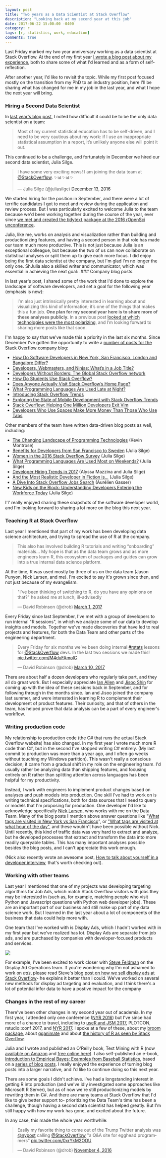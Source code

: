 ```yaml
---
layout: post
title: "Two years as a Data Scientist at Stack Overflow"
description: "Looking back at my second year at this job"
date: 2017-06-22 15:00:00 -0400
category: r
tags: [r, statistics, work, education]
comments: true
---
```


Last Friday marked my two year anniversary working as a data scientist at Stack Overflow. At the end of my first year [I wrote a blog post about my experience](http://varianceexplained.org/r/year_data_scientist/), both to share some of what I'd learned and as a form of self-reflection. 

After another year, I'd like to revisit the topic. While my first post focused mostly on the transition from my PhD to an industry position, here I'll be sharing what has changed for me in my job in the last year, and what I hope the next year will bring.

### Hiring a Second Data Scientist

In [last year's blog post](http://varianceexplained.org/r/year_data_scientist/), I noted how difficult it could be to be the only data scientist on a team:

> Most of my current statistical education has to be self-driven, and I need to be very cautious about my work: if I use an inappropriate statistical assumption in a report, it’s unlikely anyone else will point it out.

This continued to be a challenge, and fortunately in December we hired our second data scientist, Julia Silge.

<blockquote class="twitter-tweet" data-lang="en"><p lang="en" dir="ltr">I have some very exciting news! I am joining the data team at <a href="https://twitter.com/StackOverflow">@StackOverflow</a>. ✨📊✨📊✨</p>&mdash; Julia Silge (@juliasilge) <a href="https://twitter.com/juliasilge/status/808671275597971456">December 13, 2016</a></blockquote>
<script async src="//https:platform.twitter.com/widgets.js" charset="utf-8"></script>

We started hiring for the position in September, and there were a lot of terrific candidates I got to meet and review during the application and review process. But I was particularly excited to welcome Julia to the team because we'd been working together during the course of the year, ever since [we met and created the tidytext package at the 2016 rOpenSci unconference](https://juliasilge.com/blog/i-went-to-ropensci/).

Julia, like me, works on analysis and visualization rather than building and productionizing features, and having a second person in that role has made our team much more productive. This is not just because Julia is an exceptional colleague, but because the two of us can now collaborate on statistical analyses or split them up to give each more focus. I did enjoy being the first data scientist at the company, but I'm glad I'm no longer the only one. ShJulia also a skilled writer and communicator, which was essential in achieving the next goal:
.### Company blog posts

In last year's post, I shared some of the work that I'd done to explore the landscape of software developers, and set a goal for the following year (emphasis is new):

> I’m also just intrinsically pretty interested in learning about and visualizing this kind of information; it’s one of the things that makes this a fun job. **One plan for my second year here is to share more of these analyses publicly.** In a previous post [looked at which technologies were the most polarizing](http://varianceexplained.org/r/polarizing-technologies/), and I’m looking forward to sharing more posts like that soon.

I'm happy to say that we've made this a priority in the last six months. Since December I've gotten the opportunity to write a [number of posts for the Stack Overflow company blog](https://stackoverflow.blog/authors/drobinson/):

* [How Do Software Developers in New York, San Francisco, London and Bangalore Differ?](https://stackoverflow.blog/2016/11/30/how-do-developers-in-new-york-san-francisco-london-and-bangalore-differ/)
* [Developers, Webmasters, and Ninjas: What’s in a Job Title?](https://stackoverflow.blog/2016/12/20/developers-webmasters-and-ninjas-whats-in-a-job-title/)
* [Developers Without Borders: The Global Stack Overflow network](https://stackoverflow.blog/2017/01/30/developers-without-borders-the-global-stack-overflow-network/)
* [How Do Students Use Stack Overflow?](https://stackoverflow.blog/2017/02/15/how-do-students-use-stack-overflow/)
* [Does Anyone Actually Visit Stack Overflow’s Home Page?](https://stackoverflow.blog/2017/03/09/anyone-actually-visit-stack-overflows-home-page/)
* [What Programming Languages Are Used Late at Night?](https://stackoverflow.blog/2017/04/19/programming-languages-used-late-night/)
* [Introducing Stack Overflow Trends](https://stackoverflow.blog/2017/05/09/introducing-stack-overflow-trends/)
* [Exploring the State of Mobile Development with Stack Overflow Trends](https://stackoverflow.blog/2017/05/16/exploring-state-mobile-development-stack-overflow-trends/)
* [Stack Overflow: Helping One Million Developers Exit Vim](https://stackoverflow.blog/2017/05/23/stack-overflow-helping-one-million-developers-exit-vim/)
* [Developers Who Use Spaces Make More Money Than Those Who Use Tabs](https://stackoverflow.blog/2017/06/15/developers-use-spaces-make-money-use-tabs/)

Other members of the team have written data-driven blog posts as well, including:

* [The Changing Landscape of Programming Technologies](https://www.stackoverflowbusiness.com/blog/the-changing-landscape-of-programming-technologies) (Kevin Montrose)
* [Benefits for Developers from San Francisco to Sweden](https://stackoverflow.blog/2017/01/16/benefits-for-developers-from-san-francisco-to-sweden/) (Julia Silge)
* [Women in the 2016 Stack Overflow Survey](https://stackoverflow.blog/2017/01/19/women-in-the-2016-stack-over-survey/) (Julia Silge)
* [What Programming Languages Are Used Most on Weekends?](https://stackoverflow.blog/2017/02/07/what-programming-languages-weekends/) (Julia Silge)
* [Developer Hiring Trends in 2017](https://stackoverflow.blog/2017/03/09/developer-hiring-trends-2017/) (Alyssa Mazzina and Julia Silge)
* [And the Most Realistic Developer in Fiction is...](https://stackoverflow.blog/2017/03/28/realistic-developer-fiction/) (Julia Silge)
* [A Dive Into Stack Overflow Jobs Search](https://medium.com/@aurelien.gasser/a-dive-into-stack-overflow-jobs-search-62bc6e628f83) (Aurélien Gasser)
* [New Kids on the Block: Understanding Developers Entering the Workforce Today](https://stackoverflow.blog/2017/06/12/new-kids-block-understanding-developers-entering-workforce-today/) (Julia Silge)

I'I' really enjoyed sharing these snapshots of the software developer world, and I'm looking forward to sharing a lot more on the blog this next year.

### Teaching R at Stack Overflow

Last year I mentioned that part of my work has been developing data science architecture, and trying to spread the use of R at the company.

> This also has involved building R tutorials and writing “onboarding” materials... My hope is that as the data team grows and as more engineers learn R, this ecosystem of packages and guides can grow into a true internal data science platform.

At the time, R was used mostly by three of us on the data team (Jason Punyon, Nick Larsen, and me). I'm excited to say it's grown since then, and not just because of my evangelism.

<blockquote class="twitter-tweet" data-lang="en"><p lang="en" dir="ltr">&quot;I&#39;ve been thinking of switching to R, do you have any opinions on that?&quot; he asked me at lunch, ill-advisedly</p>&mdash; David Robinson (@drob) <a href="https://twitter.com/drob/status/836999545838059520">March 1, 2017</a></blockquote>
<script async src="//platform.twitter.com/widgets.js" charset="utf-8"></script>

Every Friday since last September, I've met with a group of developers to run internal "R sessions", in which we analyze some of our data to develop insights and models. Together we've made discoveries that have led to real projects and features, for both the Data Team and other parts of the engineering department.

<blockquote class="twitter-tweet" data-lang="en"><p lang="en" dir="ltr">Every Friday for six months we&#39;ve been doing internal <a href="https://twitter.com/hashtag/rstats?src=hash">#rstats</a> lessons for <a href="https://twitter.com/StackOverflow">@StackOverflow</a> devs. In the last two sessions we made this! <a href="https://t.co/M4duFAmolC">pic.twitter.com/M4duFAmolC</a></p>&mdash; David Robinson (@drob) <a href="https://twitter.com/drob/status/840336041227759621">March 10, 2017</a></blockquote>
<script async src="//platform.twitter.com/widgets.js" charset="utf-8"></script>

There are about half a dozen developers who regularly take part, and they all do great work. But I especially appreciate [Ian Allen](https://www.linkedin.com/in/ianallen2) and [Jisoo Shin](https://www.linkedin.com/in/jshin91) for coming up with the idea of these sessions back in September, and for following through in the months since. Ian and Jisoo joined the company last summer, and were interested in learning R to complement their development of product features. Their curiosity, and that of others in the team, has helped prove that data analysis can be a part of every engineer's workflow.

### Writing production code

My relationship to production code (the C# that runs the actual Stack Overflow website) has also changed. In my first year I wrote much more R code than C#, but in the second I've stopped writing C# entirely. (My last commit to production was more than a year ago, and I often go weeks without touching my Windows partition). This wasn't really a conscious decision; it came from a gradual shift in my role on the engineering team. I'd usually rather be analyzing data than shipping features, and focusing entirely on R rather than splitting attention across languages has been helpful for my productivity.

Instead, I work with engineers to implement product changes based on analyses and push models into production. One skill I've had to work on is writing technical specifications, both for data sources that I need to query or models that I'm proposing for production. One developer I'd like to acknowledge specifically [Nick Larsen](https://twitter.com/fody), who works with me on the Data Team. Many of the blog posts I mention above answer questions like "[What tags are visited in New York vs San Francisco](https://stackoverflow.blog/2016/11/30/how-do-developers-in-new-york-san-francisco-london-and-bangalore-differ/)", or ["What tags are visited at what hour of the day"](https://stackoverflow.blog/2017/04/19/programming-languages-used-late-night/), and these wouldn't have been possible without Nick. Until recently, this kind of traffic data was very hard to extract and analyze, but he developed processes that extract and transform the data into more readily queryable tables. This has many important analyses possible besides the blog posts, and I can't appreciate this work enough.

(Nick also recently wrote an awesome post, [How to talk about yourself in a developer interview](https://stackoverflow.blog/2017/04/27/how-to-talk-about-yourself-in-an-interview/?utm_content=buffer74fe2&utm_medium=social&utm_source=twitter.com&utm_campaign=buffer), that's worth checking out).

### Working with other teams

Last year I mentioned that one of my projects was developing targeting algorithms for Job Ads, which match Stack Overflow visitors with jobs they may be interested in (such as, for example, matching people who visit Python and Javascript questions with Python web developer jobs). These are an important part of our business and still make up part of my data science work. But I learned in the last year about a lot of components of the business that data could help more with.

One team that I've worked with is Display Ads, which I hadn't worked with in my first year but we've realized has lot. Display Ads are separate from job ads, and are purchased by companies with developer-focused products and services.

![](https://www.dropbox.com/s/tifcvrbe5jqroc0/adtypes.png?dl=1)

For example, I've been excited to work closer with [Steve Feldman](https://twitter.com/stevvve) on the Display Ad Operations team. If you're wondering why I'm not ashamed to work on *ads*, please read Steve's [blog post on how we sell display ads at Stack Overflow](https://stackoverflow.blog/2016/10/26/why-stack-overflow-doesnt-care-about-ad-blockers/)- he explains it better than I could. We've worked on several new methods for display ad targeting and evaluation, and I think there's a lot of potential infor data to have a postive impact for the company
### Changes in the rest of my career

There've been other changes in my second year out of academia. In my first year, I attended only one conference ([NYR 2016](http://www.rstats.nyc/2016)) but I've since had more of a chance to travel, including to [useR and JSM 2017](http://varianceexplained.org/r/user-jsm-conferences/), PLOTCON, rstudio::conf 2017, and [NYR 2017](http://varianceexplained.org/r/nyr-conference/). I spoke at a few of these, about my [broom package](https://www.youtube.com/watch?v=eM3Ha0kTAz4), about [gganimate](https://www.youtube.com/watch?v=9Y7Y1s4-VdA) and about [the history of R as seen by Stack Overflow](https://www.youtube.com/watch?v=WEwFckGPRzU).

Julia and I wrote and published an O'Reilly book, Text Mining with R (now [available on Amazon](https://www.amazon.com/Text-Mining-R-Tidy-Approach/dp/1491981652) and [free online here](http://tidytextmining.com/)). I also self-published an e-book, [Introduction to Empirical Bayes: Examples from Baseball Statistics](http://varianceexplained.org/r/empirical-bayes-book/), based on a [series of blog posts](http://varianceexplained.org/r/simulation-bayes-baseball/). I really enjoyed the experience of turning blog posts into a larger narrative, and I'd like to continue doing so this next year.

There are some goals I didn't achieve. I've had a longstanding interest in getting R into production (and we've idly investigated some approaches like Microsoft R Server), but as of now we're still productionizing models by rewriting them in C#. And there are many teams at Stack Overflow that I'd like to give better support to- prioritizing the Data Team's time has been a challenge, though having a second data scientist has helped greatly. But I'm still happy with how my work has gone, and excited about the future.

In any case, this made the whole year worthwhile:

<blockquote class="twitter-tweet" data-lang="en"><p lang="en" dir="ltr">Easily my favorite thing to come out of the Trump Twitter analysis was <a href="https://twitter.com/nypost">@nypost</a> calling <a href="https://twitter.com/StackOverflow">@StackOverflow</a> &quot;a Q&amp;A site for egghead programmers&quot; <a href="https://t.co/0xrYkM2OOU">pic.twitter.com/0xrYkM2OOU</a></p>&mdash; David Robinson (@drob) <a href="https://twitter.com/drob/status/794592545821130752">November 4, 2016</a></blockquote>
<script async src="//platform.twitter.com/widgets.js" charset="utf-8"></script>
